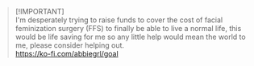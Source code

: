 > [!IMPORTANT]\
> I'm desperately trying to raise funds to cover the cost of facial feminization surgery (FFS) to finally be able to live a normal life, this would be life saving for me so any little help would mean the world to me, please consider helping out.\
> https://ko-fi.com/abbiegrl/goal
